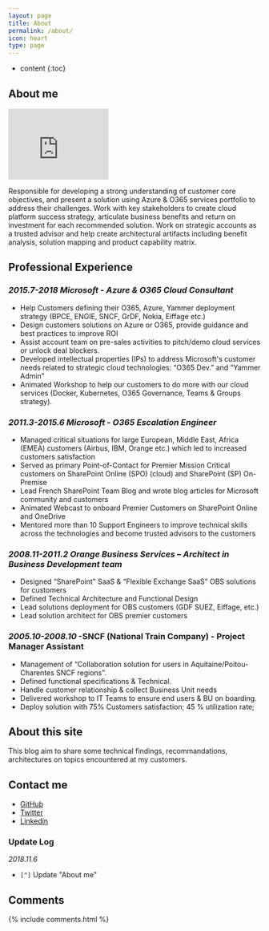 ```yaml
---
layout: page
title: About
permalink: /about/
icon: heart
type: page
---
```


* content
{:toc}

## About me

<iframe src="https://githubbadge.appspot.com/dovives?s=1" style="border: 0;height: 142px;width: 200px;overflow: hidden;" frameBorder="0"></iframe>

Responsible for developing a strong understanding of customer core objectives, and present a solution using Azure & O365 services portfolio to address their challenges. Work with key stakeholders to create cloud platform success strategy, articulate business benefits and return on investment for each recommended solution. Work on strategic accounts as a trusted advisor and help create architectural artifacts including benefit analysis, solution mapping and product capability matrix.


## Professional Experience 

### _2015.7-2018_ *Microsoft - Azure & O365 Cloud Consultant* 
* Help Customers defining their O365, Azure, Yammer deployment strategy (BPCE, ENGIE, SNCF, GrDF, Nokia,  Eiffage etc.)
* Design customers solutions on Azure or O365, provide guidance and best practices to improve ROI
* Assist account team on pre-sales activities to pitch/demo cloud services or unlock deal blockers.
* Developed intellectual properties (IPs) to address Microsoft's customer needs related to strategic cloud technologies: “O365 Dev.” and “Yammer Admin” 
* Animated Workshop to help our customers to do more with our cloud services (Docker, Kubernetes, O365 Governance, Teams & Groups strategy). 

### _2011.3-2015.6_ *Microsoft - O365 Escalation Engineer* 
* Managed critical situations for large European, Middle East, Africa (EMEA) customers (Airbus, IBM, Orange etc.) which led to increased customers satisfaction 
* Served as primary Point-of-Contact for Premier Mission Critical customers on SharePoint Online (SPO) (cloud) and SharePoint (SP) On-Premise 
* Lead French SharePoint Team Blog and wrote blog articles for Microsoft community and customers
* Animated Webcast to onboard Premier Customers on SharePoint Online and OneDrive
* Mentored more than 10 Support Engineers to improve technical skills across the technologies and become trusted advisors to the customers

### _2008.11-2011.2_ *Orange Business Services – Architect in Business Development team* 
* Designed “SharePoint” SaaS & “Flexible Exchange SaaS” OBS solutions for customers
* Defined Technical Architecture and Functional Design
* Lead solutions deployment for OBS customers (GDF SUEZ, Eiffage, etc.)
* Lead solution architect for OBS premier customers 


### _2005.10-2008.10_ -SNCF (National Train Company) - Project Manager Assistant 
* Management of “Collaboration solution for users in Aquitaine/Poitou-Charentes SNCF regions”. 
* Defined functional specifications & Technical.
* Handle customer relationship & collect Business Unit needs 
* Delivered workshop to IT Teams to ensure end users & BU on boarding.
* Deploy solution with 75% Customers satisfaction; 45 % utilization rate;

## About this site 

This blog aim to share some technical findings, recommandations, architectures on topics encountered at my customers.  


## Contact me 

* [GitHub](https://github.com/dovives)
* [Twitter](https://twitter.com/dominique_vives)
* [Linkedin](https://www.linkedin.com/in/dominiquevives/)


### Update Log

*2018.11.6*

- `[^]` Update "About me"



## Comments

{% include comments.html %}
